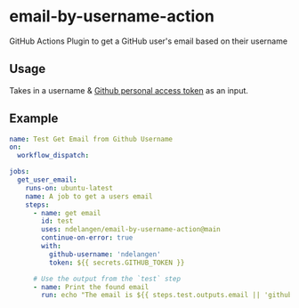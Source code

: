 # email-by-username-action

GitHub Actions Plugin to get a GitHub user's email based on their username

## Usage

Takes in a username & [Github personal access token](https://docs.github.com/en/authentication/keeping-your-account-and-data-secure/creating-a-personal-access-token) as an input.

## Example

```yml
name: Test Get Email from Github Username
on:
  workflow_dispatch:

jobs:
  get_user_email:
    runs-on: ubuntu-latest
    name: A job to get a users email
    steps:
      - name: get email
        id: test
        uses: ndelangen/email-by-username-action@main
        continue-on-error: true
        with:
          github-username: 'ndelangen'
          token: ${{ secrets.GITHUB_TOKEN }}

      # Use the output from the `test` step
      - name: Print the found email
        run: echo "The email is ${{ steps.test.outputs.email || 'github-action@gihub.com' }}"
```
